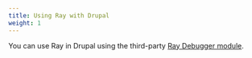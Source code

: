 ```yaml
---
title: Using Ray with Drupal
weight: 1
---
```


You can use Ray in Drupal using the third-party [Ray Debugger module](https://www.drupal.org/project/ray_debugger/). 
